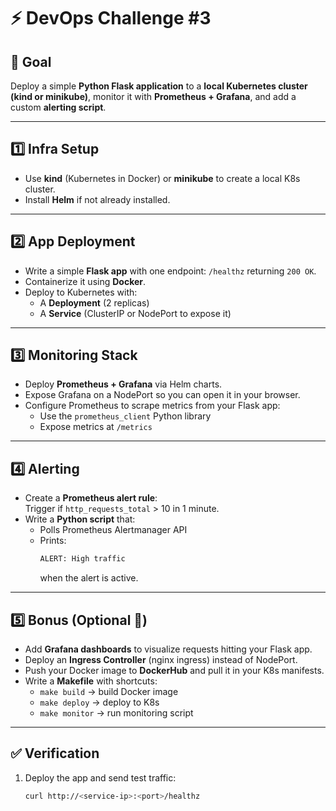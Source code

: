 # ⚡ DevOps Challenge #3

## 🎯 Goal
Deploy a simple **Python Flask application** to a **local Kubernetes cluster (kind or minikube)**, monitor it with **Prometheus + Grafana**, and add a custom **alerting script**.

---

## 1️⃣ Infra Setup
- Use **kind** (Kubernetes in Docker) or **minikube** to create a local K8s cluster.
- Install **Helm** if not already installed.

---

## 2️⃣ App Deployment
- Write a simple **Flask app** with one endpoint: `/healthz` returning `200 OK`.
- Containerize it using **Docker**.
- Deploy to Kubernetes with:
  - A **Deployment** (2 replicas)
  - A **Service** (ClusterIP or NodePort to expose it)

---

## 3️⃣ Monitoring Stack
- Deploy **Prometheus + Grafana** via Helm charts.
- Expose Grafana on a NodePort so you can open it in your browser.
- Configure Prometheus to scrape metrics from your Flask app:
  - Use the `prometheus_client` Python library
  - Expose metrics at `/metrics`

---

## 4️⃣ Alerting
- Create a **Prometheus alert rule**:  
  Trigger if `http_requests_total` > 10 in 1 minute.
- Write a **Python script** that:
  - Polls Prometheus Alertmanager API
  - Prints:  
    ```bash
    ALERT: High traffic
    ```
    when the alert is active.

---

## 5️⃣ Bonus (Optional 🌟)
- Add **Grafana dashboards** to visualize requests hitting your Flask app.
- Deploy an **Ingress Controller** (nginx ingress) instead of NodePort.
- Push your Docker image to **DockerHub** and pull it in your K8s manifests.
- Write a **Makefile** with shortcuts:  
  - `make build` → build Docker image  
  - `make deploy` → deploy to K8s  
  - `make monitor` → run monitoring script  

---

## ✅ Verification
1. Deploy the app and send test traffic:
   ```bash
   curl http://<service-ip>:<port>/healthz